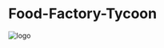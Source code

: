 # Food-Factory-Tycoon
![logo](https://github.com/lukacs-leon/Food-Factory-Tycoon/blob/main/images/logo.png)
